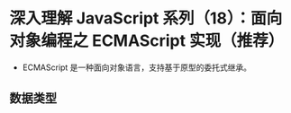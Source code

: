 # 深入理解 JavaScript 系列（18）：面向对象编程之 ECMAScript 实现（推荐）

- ECMAScript 是一种面向对象语言，支持基于原型的委托式继承。

## 数据类型

```js
```
